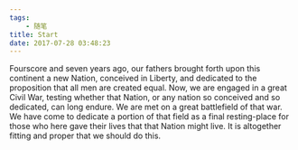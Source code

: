 ```yaml
---
tags:
    - 随笔
title: Start
date: 2017-07-28 03:48:23
---
```

Fourscore and seven years ago, our fathers brought forth upon this continent a new Nation, conceived in Liberty, and dedicated to the proposition that all men are created equal. Now, we are engaged in a great Civil War, testing whether that Nation, or any nation so conceived and so dedicated, can long endure. We are met on a great battlefield of that war. We have come to dedicate a portion of that field as a final resting-place for those who here gave their lives that that Nation might live. It is altogether fitting and proper that we should do this.

